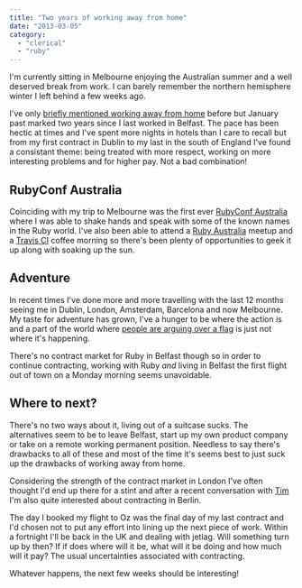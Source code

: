 ```yaml
---
title: "Two years of working away from home"
date: "2013-03-05"
category:
  - "clerical"
  - "ruby"
---
```


I'm currently sitting in Melbourne enjoying the Australian summer and a well deserved break from work. I can barely remember the northern hemisphere winter I left behind a few weeks ago.

I've only [briefly mentioned working away from home](/2011/11/01/my-also-ran-markdown-editor-for-os-x/) before but January past marked two years since I last worked in Belfast. The pace has been hectic at times and I've spent more nights in hotels than I care to recall but from my first contract in Dublin to my last in the south of England I've found a consistant theme: being treated with more respect, working on more interesting problems and for higher pay. Not a bad combination!

## RubyConf Australia

Coinciding with my trip to Melbourne was the first ever [RubyConf Australia](http://www.rubyconf.org.au/) where I was able to shake hands and speak with some of the known names in the Ruby world. I've also been able to attend a [Ruby Australia](http://ruby.org.au/) meetup and a [Travis CI](https://travis-ci.org/) coffee morning so there's been plenty of opportunities to geek it up along with soaking up the sun.

## Adventure

In recent times I've done more and more travelling with the last 12 months seeing me in Dublin, London, Amsterdam, Barcelona and now Melbourne. My taste for adventure has grown, I've a hunger to be where the action is and a part of the world where [people are arguing over a flag](http://en.wikipedia.org/wiki/Fleg) is just not where it's happening.

There's no contract market for Ruby in Belfast though so in order to continue contracting, working with Ruby _and_ living in Belfast the first flight out of town on a Monday morning seems unavoidable.

## Where to next?

There's no two ways about it, living out of a suitcase sucks. The alternatives seem to be to leave Belfast, start up my own product company or take on a remote working permanent position. Needless to say there's drawbacks to all of these and most of the time it's seems best to just suck up the drawbacks of working away from home.

Considering the strength of the contract market in London I've often thought I'd end up there for a stint and after a recent conversation with [Tim](https://twitter.com/toolmantim) I'm also quite interested about contracting in Berlin.

The day I booked my flight to Oz was the final day of my last contract and I'd chosen not to put any effort into lining up the next piece of work. Within a fortnight I'll be back in the UK and dealing with jetlag. Will something turn up by then? If if does where will it be, what will it be doing and how much will it pay? The usual uncertainties associated with contracting.

Whatever happens, the next few weeks should be interesting!
